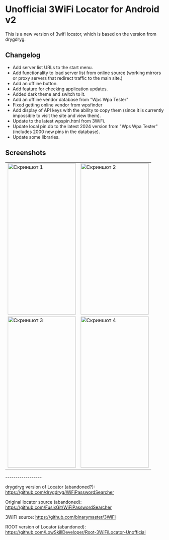 # Unofficial 3WiFi Locator for Android v2

This is a new version of 3wifi locator, which is based on the version from drygdryg.


<h2>Changelog</h2>
<div>

<ul>
<li>Add server list URLs to the start menu.</li>
<li>Add functionality to load server list from online source (working mirrors or proxy servers that redirect traffic to the main site.)</li>
<li>Add an offline button.</li>
<li>Add feature for checking application updates.</li>
<li>Added dark theme and switch to it.</li>
<li>Add an offline vendor database from "Wps Wpa Tester"</li>
<li>Fixed getting online vendor from wpsfinder</li>
<li>Add display of API keys with the ability to copy them (since it is currently impossible to visit the site and view them).</li>
<li>Update to the latest wpspin.html from 3WiFi.</li>
<li>Update local pin.db to the latest 2024 version from "Wps Wpa Tester" (includes 2000 new pins in the database).</li>
<li>Update some libraries.</li>
</ul>

<h2>Screenshots</h2>
<div>
  <table>
    <tr>
      <td><img src="https://github.com/LowSkillDeveloper/3WiFiLocator-Unofficial/assets/25121341/2e666106-beee-4fdc-ad72-507dcb3a9276" alt="Скриншот 1" width="216" height="480"></td>
      <td><img src="https://github.com/LowSkillDeveloper/3WiFiLocator-Unofficial/assets/25121341/d5d0e44f-3326-4dae-afca-4558fc3b2522" alt="Скриншот 2" width="216" height="480"></td>
    </tr>
    <tr>
      <td><img src="https://github.com/LowSkillDeveloper/3WiFiLocator-Unofficial/assets/25121341/8f329acb-ce78-49d5-9267-59ee57c49420" alt="Скриншот 3" width="216" height="480"></td>
      <td><img src="https://github.com/LowSkillDeveloper/3WiFiLocator-Unofficial/assets/25121341/cd9eaeed-888e-4061-a801-1fa2861640fd" alt="Скриншот 4" width="216" height="480"></td>
    </tr>
  </table>
</div>
------------------


drygdryg version of Locator (abandoned?): https://github.com/drygdryg/WiFiPasswordSearcher

Original locator source (abandoned): https://github.com/FusixGit/WiFiPasswordSearcher

3WIFI source: https://github.com/binarymaster/3WiFi

ROOT version of Locator (abandoned): https://github.com/LowSkillDeveloper/Root-3WiFiLocator-Unofficial

